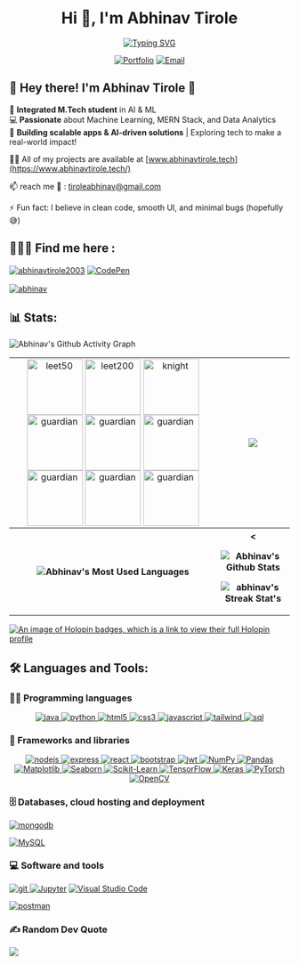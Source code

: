 <h1 align="center">
  Hi 👋, I'm Abhinav Tirole
</h1>

<p align="center">
  <a href="https://git.io/typing-svg">
    <img src="https://readme-typing-svg.herokuapp.com?font=Fira+Code&pause=1000&width=435&center=true&lines=Software+Developer+%F0%9F%9A%80;Full+Stack+Developer+(+MERN+)+%F0%9F%92%BB;AI+-+ML+DEVELOPER+%F0%9F%A4%96;Learner+%F0%9F%93%96;An+Engineer...+Somehow+%F0%9F%98%85%F0%9F%8E%A2" alt="Typing SVG" />
  </a>
</p>

<div align="center">
  
  [![Portfolio](https://img.shields.io/badge/Portfolio-abhinavtirole.tech-brightgreen?style=for-the-badge&logo=web&logoColor=white)](https://www.abhinavtirole.tech/)
  [![Email](https://img.shields.io/badge/Email-tiroleabhinav%40gmail.com-red?style=for-the-badge&logo=gmail&logoColor=white)](mailto:tiroleabhinav@gmail.com)
  
</div>
<h2 >🚀 Hey there! I'm Abhinav Tirole 👋</h2>
<ul style="list-style: none; padding-left: 0;">
  <li>🔮 <b>Integrated M.Tech student</b> in AI & ML</li>
  <li>💻 <b>Passionate</b> about Machine Learning, MERN Stack, and Data Analytics</li>
  <li>🚀 <b>Building scalable apps & AI-driven solutions</b> | Exploring tech to make a real-world impact!</li>
</ul>




 👨‍💻 All of my projects are available at [www.abhinavtirole.tech](https://www.abhinavtirole.tech/)


 📫 reach me 📧 : [tiroleabhinav@gmail.com](mailto:tiroleabhinav@gmail.com)


⚡ Fun fact: I believe in clean code, smooth UI, and minimal bugs (hopefully 😅)

## 🙋‍♂️🌐 Find me here :

<p align="left">
  <a href="https://www.linkedin.com/in/abhinavtirole2003/" target="_blank"><img align="center" src="https://img.shields.io/badge/linkedin-%230077B5.svg?style=for-the-badge&logo=linkedin&logoColor=white" alt="abhinavtirole2003"/></a>
  <a href="https://codepen.io/abhinav_2003" target="_blank">
  <img align="center" src="https://img.shields.io/badge/CodePen-000000?style=for-the-badge&logo=codepen&logoColor=white" alt="CodePen"/>
  </a>

  <a href="https://leetcode.com/u/abhinavtirole/" target="_blank"><img align="center" src="https://img.shields.io/badge/LeetCode-000000?style=for-the-badge&logo=LeetCode&logoColor=#d16c06" alt="abhinav"/></a>
  <a href="https://www.geeksforgeeks.org/user/abhinavtisqrz/" target="_blank"><img align="center" src="https://img.shields.io/badge/GeeksforGeeks-gray?style=for-the-badge&logo=geeksforgeeks&logoColor=35914c" alt=""/></a>
</p>

## 📊 Stats:
<table>
  <tr align="center">
    <td>
      <a href="https://leetcode.com/abhinavtirole/" target="_blank"><img align="center" src="https://assets.leetcode.com/static_assets/marketing/2024-100-new.gif" alt="leet50" height="100" width="100" /></a>
      <a href="https://leetcode.com/abhinavtirole/" target="_blank"><img align="center" src="https://assets.leetcode.com/static_assets/others/2550.gif" alt="leet200" height="100" width="100" /></a>
      <a href="https://leetcode.com/abhinavtirole/" target="_blank"><img align="center" src="https://assets.leetcode.com/static_assets/marketing/2024-50.gif" alt="knight" height="100" width="100" /></a>
      <a href="https://leetcode.com/abhinavtirole/" target="_blank"><img align="center" src="https://assets.leetcode.com/static_assets/marketing/202503.gif" alt="guardian" height="100" width="100" /></a>
      <a href="https://leetcode.com/abhinavtirole/" target="_blank"><img align="center" src="https://assets.leetcode.com/static_assets/marketing/202502.gif" alt="guardian" height="100" width="100" /></a>
      <a href="https://leetcode.com/abhinavtirole/" target="_blank"><img align="center" src="https://assets.leetcode.com/static_assets/marketing/202501.gif" alt="guardian" height="100" width="100" /></a>
      <a href="https://leetcode.com/abhinavtirole/" target="_blank"><img align="center" src="https://assets.leetcode.com/static_assets/marketing/202501.gif" alt="guardian" height="100" width="100" /></a>
      <a href="https://leetcode.com/abhinavtirole/" target="_blank"><img align="center" src="https://leetcode.com/static/images/badges/2024/gif/2024-12.gif" alt="guardian" height="100" width="100" /></a>
      <a href="https://leetcode.com/abhinavtirole/" target="_blank"><img align="center" src="https://leetcode.com/static/images/badges/2024/gif/2024-11.gif" alt="guardian" height="100" width="100" /></a>
    </td>
    <td>
      <a href="https://leetcode.com/abhinavtirole/" target="_blank"><img  align=top flex-grow=1 src="https://leetcard.jacoblin.cool/abhinavtirole?theme=light&font=DM%20Sans" /></a> 
    </td>
  </tr>
  <tr>
    <p><img align="center" src="https://github-readme-activity-graph.vercel.app/graph?username=abhinav2087&bg_color=050F2C&color=00FFFF&line=0ABDE3&point=FFA502&area=true&hide_border=true" alt="Abhinav's Github Activity Graph"/></p>
  </tr>
  <tr>
    <th>
      <p><img align="center" src="https://github-readme-stats.vercel.app/api/top-langs/?username=abhinav2087&title_color=e41d44&bg_color=020200&text_color=e77724&hide_border=true&include_all_commits=true&count_private=true&layout=donut" alt="Abhinav's Most Used Languages"/></p>
    </th>
    <th>
<      <p><img align="center" src="https://denvercoder1-github-readme-stats.vercel.app/api?username=abhinav2087&show_icons=true&count_private=true&theme=radical&hide_border=true&bg_color=171515&title_color=F85D7F&icon_color=AAFF00&text_color=FFAC1C" alt="Abhinav's Github Stats" /></p> 
      <p><img align="center" src="https://github-readme-streak-stats-alpha-seven.vercel.app/?user=abhinav2087&theme=neon-dark&hide_border=true" alt="abhinav's Streak Stat's"/></p>
    </th>
  </tr>
</table>

[![An image of  Holopin badges, which is a link to view their full Holopin profile](https://holopin.me/abhinav2087)](https://holopin.io/@abhinav2087)

## 🛠️ Languages and Tools:

### 👨‍💻 Programming languages

<p align="center">

  <a href="https://www.java.com" target="_blank" rel="noreferrer"> 
    <img src="https://img.shields.io/badge/java-%23ED8B00.svg?style=for-the-badge&logo=openjdk&logoColor=white" alt="java"/> 
  </a> 
  <a href="https://www.python.org" target="_blank" rel="noreferrer"> 
    <img src="https://img.shields.io/badge/python-3670A0?style=for-the-badge&logo=python&logoColor=ffdd54" alt="python"/> 
  </a> 

  <a href="https://www.w3.org/html/" target="_blank" rel="noreferrer"> 
    <img src="https://img.shields.io/badge/html5-%23E34F26.svg?style=for-the-badge&logo=html5&logoColor=white" alt="html5"/> 
  </a> 
  <a href="https://www.w3schools.com/css/" target="_blank" rel="noreferrer"> 
    <img src="https://img.shields.io/badge/css3-%231572B6.svg?style=for-the-badge&logo=css3&logoColor=white" alt="css3"/> 
  </a> 
  <a href="https://developer.mozilla.org/en-US/docs/Web/JavaScript" target="_blank" rel="noreferrer"> 
    <img src="https://img.shields.io/badge/javascript-%23323330.svg?style=for-the-badge&logo=javascript&logoColor=%23F7DF1E" alt="javascript"/> 
  </a> 

  <a href="https://tailwindcss.com/" target="_blank" rel="noreferrer"> 
    <img src="https://img.shields.io/badge/tailwindcss-%2338B2AC.svg?style=for-the-badge&logo=tailwind-css&logoColor=white" alt="tailwind"/> 
  </a> 
  
  <a href="https://www.mysql.com/" target="_blank" rel="noreferrer"> 
    <img src="https://img.shields.io/badge/sql-%2300758F.svg?style=for-the-badge&logo=mysql&logoColor=white" alt="sql"/> 
  </a> 

</p>


### 🧰 Frameworks and libraries

<p align="center">
  
  <a href="https://nodejs.org" target="_blank" rel="noreferrer"> 
    <img src="https://img.shields.io/badge/node.js-6DA55F?style=for-the-badge&logo=node.js&logoColor=white" alt="nodejs"/> 
  </a> 
  <a href="https://expressjs.com" target="_blank" rel="noreferrer"> 
    <img src="https://img.shields.io/badge/express.js-%23404d59.svg?style=for-the-badge&logo=express&logoColor=%2361DAFB" alt="express"/> 
  </a> 
  <a href="https://reactjs.org/" target="_blank" rel="noreferrer"> 
    <img src="https://img.shields.io/badge/react-%2320232a.svg?style=for-the-badge&logo=react&logoColor=%2361DAFB" alt="react"/> 
  </a> 
  <a href="https://getbootstrap.com" target="_blank" rel="noreferrer"> 
    <img src="https://img.shields.io/badge/bootstrap-%238511FA.svg?style=for-the-badge&logo=bootstrap&logoColor=white" alt="bootstrap"/> 
  </a> 
  <a href="https://jwt.io/" target="_blank" rel="noreferrer"> 
    <img src="https://img.shields.io/badge/JWT-black?style=for-the-badge&logo=JSON%20web%20tokens" alt="jwt"/> 
  </a> 

  <!-- Data Science & ML Tools -->
  <a href="https://numpy.org/">
    <img alt="NumPy" src="https://img.shields.io/badge/numpy-%23013243.svg?style=for-the-badge&logo=numpy&logoColor=white">
  </a>
  <a href="https://pandas.pydata.org/">
    <img alt="Pandas" src="https://img.shields.io/badge/pandas-%23150458.svg?style=for-the-badge&logo=pandas&logoColor=white">
  </a>
  <a href="https://matplotlib.org/">
    <img alt="Matplotlib" src="https://img.shields.io/badge/matplotlib-%230076A8.svg?style=for-the-badge&logo=matplotlib&logoColor=white">
  </a>
  <a href="https://seaborn.pydata.org/">
    <img alt="Seaborn" src="https://img.shields.io/badge/seaborn-%233CAEA3.svg?style=for-the-badge&logo=seaborn&logoColor=white">
  </a>
  <a href="https://scikit-learn.org/">
    <img alt="Scikit-Learn" src="https://img.shields.io/badge/scikit--learn-%23F7931E.svg?style=for-the-badge&logo=scikit-learn&logoColor=white">
  </a>
  <a href="https://www.tensorflow.org/">
    <img alt="TensorFlow" src="https://img.shields.io/badge/TensorFlow-%23FF6F00.svg?style=for-the-badge&logo=TensorFlow&logoColor=white">
  </a>
  <a href="https://keras.io/">
    <img alt="Keras" src="https://img.shields.io/badge/Keras-%23D00000.svg?style=for-the-badge&logo=Keras&logoColor=white">
  </a>
  <a href="https://pytorch.org/">
    <img alt="PyTorch" src="https://img.shields.io/badge/PyTorch-%23EE4C2C.svg?style=for-the-badge&logo=PyTorch&logoColor=white">
  </a>
  <a href="https://opencv.org/">
    <img alt="OpenCV" src="https://img.shields.io/badge/OpenCV-%2366CC33.svg?style=for-the-badge&logo=opencv&logoColor=white">
  </a>

</p>


### 🗄️ Databases, cloud hosting and deployment

<p align="center">
 
  <a href="https://www.mongodb.com/" target="_blank" rel="noreferrer"> <img src="https://img.shields.io/badge/MongoDB-%234ea94b.svg?style=for-the-badge&logo=mongodb&logoColor=white" alt="mongodb"/> </a> 
  
  <a href="https://www.mysql.com/"><img alt="MySQL" src="https://img.shields.io/badge/mysql-4479A1.svg?style=for-the-badge&logo=mysql&logoColor=white"></a>  
  
</p>

### 💻 Software and tools

<p align="center">

  <a href="https://git-scm.com/" target="_blank" rel="noreferrer"> <img src="https://img.shields.io/badge/git-%23F05033.svg?style=for-the-badge&logo=git&logoColor=white" alt="git"/> </a> 
  <a href="https://jupyter.org"><img alt="Jupyter " src="https://img.shields.io/badge/jupyter-%23FA0F00.svg?style=for-the-badge&logo=jupyter&logoColor=white"></a>
  <a href="https://code.visualstudio.com/"><img alt="Visual Studio Code" src="https://img.shields.io/badge/Visual%20Studio%20Code-0078d7.svg?style=for-the-badge&logo=visual-studio-code&logoColor=white"></a>

  <a href="https://postman.com" target="_blank" rel="noreferrer"> <img src="https://img.shields.io/badge/Postman-FF6C37?style=for-the-badge&logo=postman&logoColor=white" alt="postman"/> </a> 
</p>


### ✍ Random Dev Quote
<p >
  <img src="https://quotes-github-readme.vercel.app/api?type=horizontal&theme=radical">
</p>

